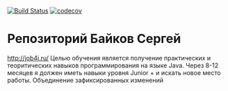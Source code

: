 [![Build Status](https://travis-ci.org/BaikovSergey/job4j.svg?branch=master)](https://travis-ci.org/BaikovSergey/job4j)
[![codecov](https://codecov.io/gh/BaikovSergey/job4j/branch/master/graph/badge.svg)](https://codecov.io/gh/BaikovSergey/job4j)

# Репозиторий Байков Сергей
 http://job4j.ru/
 Целью обучения является получение практических и теоритических навыков программирования на языке Java.
 Через 8-12 месяцев я должен иметь навыки уровня Junior + и искать новое место работы.
 Объединение зафиксированных изменений